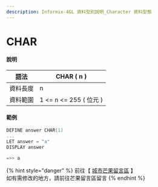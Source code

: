 ```yaml
---
description: Informix-4GL 資料型別說明_Character 資料型態
---
```


# CHAR

#### 說明

| 語法   | CHAR ( n )           |
| ---- | -------------------- |
| 資料長度 | n                    |
| 資料範圍 | 1 <= n <= 255 ( 位元 ) |

#### 範例

```objectivec
DEFINE answer CHAR(1)
...
LET answer = "a"
DISPLAY answer

=>> a
```

{% hint style="danger" %}
前往【 [城市芒果留言區](https://give0714.pixnet.net/blog/post/46108363-informix-4gl-%E7%B0%A1%E5%96%AE%E8%B3%87%E6%96%99%E5%9E%8B%E5%88%A5%E3%80%8A-character-data-%E3%80%8B\(-%E4%B8%80-\)) 】\
如有需修改的地方，請前往芒果留言區留言
{% endhint %}
